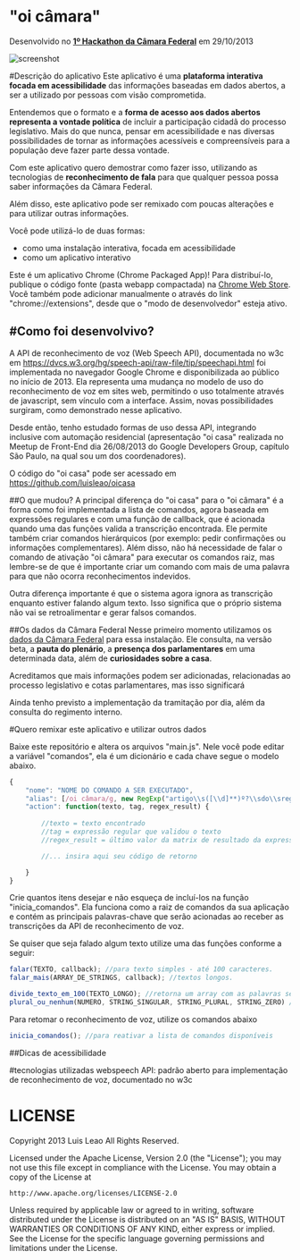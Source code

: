 "oi câmara"
===========

Desenvolvido no [**1º Hackathon da Câmara Federal**](http://www2.camara.leg.br/responsabilidade-social/edulegislativa/hackathon/hackathon-maratona-hacker) em 29/10/2013

![screenshot](https://raw.github.com/luisleao/oicamara/master/docs/screen_0.png)


#Descrição do aplicativo
Este aplicativo é uma **plataforma interativa focada em acessibilidade** das informações baseadas em dados abertos, a ser a utilizado por pessoas com visão comprometida.

Entendemos que o formato e a **forma de acesso aos dados abertos representa a vontade política** de incluir a participação cidadã do processo legislativo. Mais do que nunca, pensar em acessibilidade e nas diversas possibilidades de tornar as informações acessíveis e compreensíveis para a população deve fazer parte dessa vontade.

Com este aplicativo quero demostrar como fazer isso, utilizando as tecnologias de **reconhecimento de fala** para que qualquer pessoa possa saber informações da Câmara Federal.

Além disso, este aplicativo pode ser remixado com poucas alterações e para utilizar outras informações.


Você pode utilizá-lo de duas formas:
- como uma instalação interativa, focada em acessibilidade
- como um aplicativo interativo

Este é um aplicativo Chrome (Chrome Packaged App)!
Para distribuí-lo, publique o código fonte (pasta webapp compactada) na [Chrome Web Store](https://chrome.google.com/webstore/developer/dashboard). Você também pode adicionar manualmente o através do link "chrome://extensions", desde que o "modo de desenvolvedor" esteja ativo.



#Como foi desenvolvivo?
-----------------------

A API de reconhecimento de voz (Web Speech API), documentada no w3c em https://dvcs.w3.org/hg/speech-api/raw-file/tip/speechapi.html foi implementada no navegador Google Chrome e disponibilizada ao público no início de 2013. Ela representa uma mudança no modelo de uso do reconhecimento de voz em sites web, permitindo o uso totalmente através de javascript, sem vínculo com a interface. Assim, novas possibilidades surgiram, como demonstrado nesse aplicativo.

Desde então, tenho estudado formas de uso dessa API, integrando inclusive com automação residencial (apresentação "oi casa" realizada no Meetup de Front-End dia 26/08/2013 do Google Developers Group, capítulo São Paulo, na qual sou um dos coordenadores).

O código do "oi casa" pode ser acessado em https://github.com/luisleao/oicasa


##O que mudou?
A principal diferença do "oi casa" para o "oi câmara" é a forma como foi implementada a lista de comandos, agora baseada em expressões regulares e com uma função de callback, que é acionada quando uma das funções valida a transcrição encontrada. Ele permite também criar comandos hierárquicos (por exemplo: pedir confirmações ou informações complementares). Além disso, não há necessidade de falar o comando de ativação "oi câmara" para executar os comandos raiz, mas lembre-se de que é importante criar um comando com mais de uma palavra para que não ocorra reconhecimentos indevidos. 

Outra diferença importante é que o sistema agora ignora as transcrição enquanto estiver falando algum texto. Isso significa que o próprio sistema não vai se retroalimentar e gerar falsos comandos.



##Os dados da Câmara Federal
Nesse primeiro momento utilizamos os [dados da Câmara Federal](http://www2.camara.leg.br/transparencia/dados-abertos) para essa instalação.
Ele consulta, na versão beta, a **pauta do plenário**, a **presença dos parlamentares** em uma determinada data, além de **curiosidades sobre a casa**.

Acreditamos que mais informações podem ser adicionadas, relacionadas ao processo legislativo e cotas parlamentares, mas isso significará 

Ainda tenho previsto a implementação da tramitação por dia, além da consulta do regimento interno.




#Quero remixar este aplicativo e utilizar outros dados

Baixe este repositório e altera os arquivos "main.js". Nele você pode editar a variável "comandos", ela é um dicionário e cada chave segue o modelo abaixo.

```javascript
{
	"nome": "NOME DO COMANDO A SER EXECUTADO",
	"alias": [/oi câmara/g, new RegExp("artigo\\s([\\d]**)º?\\sdo\\sregimento")], //expressões regulares
	"action": function(texto, tag, regex_result) {
		
		//texto = texto encontrado
		//tag = expressão regular que validou o texto
		//regex_result = último valor da matrix de resultado da expressão regular (se tiver usado grupos)

		//... insira aqui seu código de retorno

	}
}
```


Crie quantos itens desejar e não esqueça de incluí-los na função "inicia_comandos". Ela funciona como a raiz de comandos da sua aplicação e contém as principais palavras-chave que serão acionadas ao receber as transcrições da API de reconhecimento de voz.

Se quiser que seja falado algum texto utilize uma das funções conforme a seguir:


```javascript
falar(TEXTO, callback); //para texto simples - até 100 caracteres.
falar_mais(ARRAY_DE_STRINGS, callback); //textos longos.

divide_texto_em_100(TEXTO_LONGO); //retorna um array com as palavras separadas em grupos de até 100 caracteres
plural_ou_nenhum(NUMERO, STRING_SINGULAR, STRING_PLURAL, STRING_ZERO) //para escrever textos com variação de número
```



Para retomar o reconhecimento de voz, utilize os comandos abaixo
```javascript
inicia_comandos(); //para reativar a lista de comandos disponíveis

```


##Dicas de acessibilidade



#tecnologias utilizadas
webspeech API: padrão aberto para implementação de reconhecimento de voz, documentado no w3c










LICENSE
=======

Copyright 2013 Luis Leao All Rights Reserved.

Licensed under the Apache License, Version 2.0 (the "License");
you may not use this file except in compliance with the License.
You may obtain a copy of the License at

    http://www.apache.org/licenses/LICENSE-2.0

Unless required by applicable law or agreed to in writing, software
distributed under the License is distributed on an "AS IS" BASIS,
WITHOUT WARRANTIES OR CONDITIONS OF ANY KIND, either express or implied.
See the License for the specific language governing permissions and
limitations under the License.

